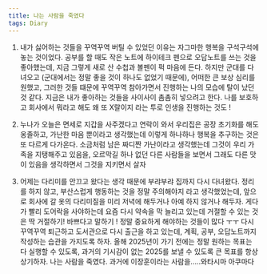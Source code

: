 ```yaml
---
title: 나는 사람을 죽였다
tags: Diary
---
```


1. 내가 싫어하는 것들을 꾸역꾸역 버틸 수 있었던 이유는 자그마한 행복을 구석구석에 놓는 것이었다. 공부를 할 때도 작은 노트에 하이테크 펜으로 오답노트를 쓰는 것을 좋아했는데, 지금 그렇게 새로 산 수첩과 볼펜이 퍽 마음에 든다. 하지만 군대를 다녀오고 (군대에서는 정말 좋을 것이 하나도 없었기 때문에), 어떠한 큰 보상 심리를 원했고, 그러한 것들 떄문에 꾸역꾸역 참아가면서 진행하는 나의 모습에 탈이 났던 것 같다. 지금은 내가 좋아하는 것들을 사이사이 촘촘히 넣으려고 한다. 나를 보호하고 회사에서 뭐라고 해도 왜 또 X랄이지 라는 투로 인생을 진행하는 것도 !

2. 누나가 오늘은 면세로 지갑을 사주겠다고 연락이 와서 우리집은 공장 초기화를 해도 옹졸하고, 가난한 마음 뿐이라고 생각했는데 이렇게 하나하나 행복을 추구하는 것은 또 다르게 다가온다.  소금처럼 남은 짜디짠 가난이라고 생각했는데 그것이 우리 가족을 지탱해주고 있음을, 오르막길 하나 없던 다른 사람들을 보면서 그래도 다른 맛이 있음을 생각하면서 그것을 지키면서 살자

3. 어제는 다리미를 안끄고 왔다는 생각 때문에 부랴부랴 집까지 다시 다녀왔다. 정리를 하지 않고, 부산스럽게 행동하는 것을 정말 주의해야지 라고 생각했었는데, 앞으로 회사에 갈 옷의 다리미질을 미리 저녁에 해두거나 아예 하지 않거나 해두자. 게다가 빨리 도어락을 사야하는데 요즘 다시 약속을 막 늘리고 있는데 거절할 수 있는 것은 딱 거절하기! 바쁘다고 말하기 ! 정말 중요하게 해야하는 것들이 많다 ㅜㅜ 다시 꾸역꾸역 퇴근하고 도서관으로 다시 출근을 하고 있는데, 계획, 공부, 오답노트까지 작성하는 습관을 가지도록 하자. 올해 2025년이 가기 전에는 정말 원하는 목표는 다 실행할 수 있도록, 과거의 기시감이 없는 2025를 보낼 수 있도록 큰 목표를 항상 상기하자. 나는 사람을 죽였다. 과거에 이장훈이라는 사람을.....와타시마 아쿠마다